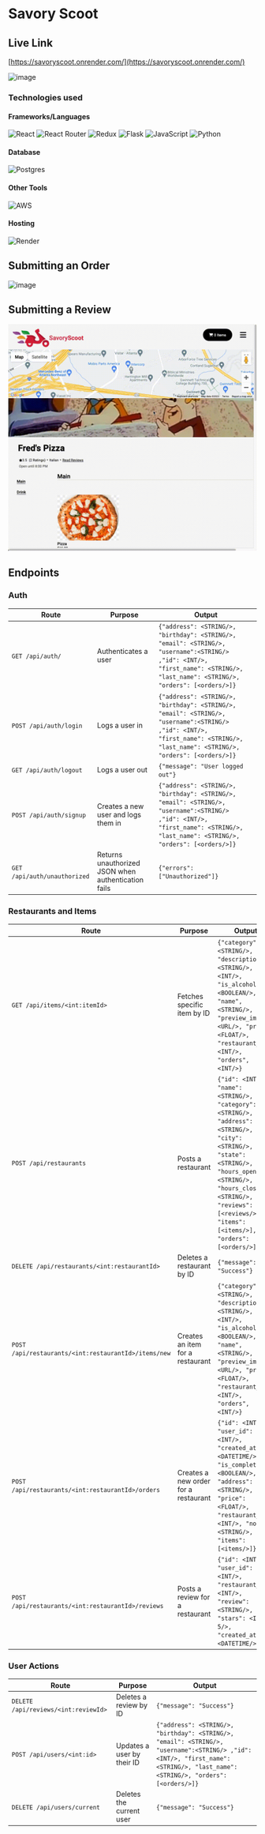 # Savory Scoot

## Live Link

[https://savoryscoot.onrender.com/](https://savoryscoot.onrender.com/)

![image](portfolio_large_1.gif)

### Technologies used

#### Frameworks/Languages

![React](https://img.shields.io/badge/react-%2320232a.svg?style=for-the-badge&logo=react&logoColor=%2361DAFB)
![React Router](https://img.shields.io/badge/React_Router-CA4245?style=for-the-badge&logo=react-router&logoColor=white)
![Redux](https://img.shields.io/badge/redux-%23593d88.svg?style=for-the-badge&logo=redux&logoColor=white)
![Flask](https://img.shields.io/badge/flask-%23000.svg?style=for-the-badge&logo=flask&logoColor=white)
![JavaScript](https://img.shields.io/badge/javascript-%23323330.svg?style=for-the-badge&logo=javascript&logoColor=%23F7DF1E)
![Python](https://img.shields.io/badge/python-3670A0?style=for-the-badge&logo=python&logoColor=ffdd54)

#### Database

![Postgres](https://img.shields.io/badge/postgres-%23316192.svg?style=for-the-badge&logo=postgresql&logoColor=white)

#### Other Tools

![AWS](https://img.shields.io/badge/AWS-%23FF9900.svg?style=for-the-badge&logo=amazon-aws&logoColor=white)

#### Hosting

![Render](https://img.shields.io/badge/Render-%46E3B7.svg?style=for-the-badge&logo=render&logoColor=white)

## Submitting an Order

![image](main.gif)

## Submitting a Review

![image](review.gif)

## Endpoints

### Auth

| Route                                                | Purpose                                             | Output                                                                                                                                                                                              |
| ---------------------------------------------------- | --------------------------------------------------- | --------------------------------------------------------------------------------------------------------------------------------------------------------------------------------------------------- |
| `GET /api/auth/`                                     | Authenticates a user                                | `{"address": <STRING/>, "birthday": <STRING/>, "email": <STRING/>, "username":<STRING/> ,"id": <INT/>, "first_name": <STRING/>, "last_name": <STRING/>, "orders": [<orders/>]}`                     |
| `POST /api/auth/login`                               | Logs a user in                                      | `{"address": <STRING/>, "birthday": <STRING/>, "email": <STRING/>, "username":<STRING/> ,"id": <INT/>, "first_name": <STRING/>, "last_name": <STRING/>, "orders": [<orders/>]}`                     |
| `GET /api/auth/logout`                               | Logs a user out                                     | `{"message": "User logged out"}`                                                                                                                                                                    |
| `POST /api/auth/signup`                              | Creates a new user and logs them in                 | `{"address": <STRING/>, "birthday": <STRING/>, "email": <STRING/>, "username":<STRING/> ,"id": <INT/>, "first_name": <STRING/>, "last_name": <STRING/>, "orders": [<orders/>]}`                     |
| `GET /api/auth/unauthorized`                         | Returns unauthorized JSON when authentication fails | `{"errors": ["Unauthorized"]}`                                                                                                                                                                      |

### Restaurants and Items

| Route                                                | Purpose                                             | Output                                                                                                                                                                                              |
| ---------------------------------------------------- | --------------------------------------------------- | --------------------------------------------------------------------------------------------------------------------------------------------------------------------------------------------------- |
| `GET /api/items/<int:itemId>`                        | Fetches specific item by ID                         | `{"category": <STRING/>, "description": <STRING/>, "id": <INT/>, "is_alcohol": <BOOLEAN/>, "name", <STRING/>, "preview_img", <URL/>, "price": <FLOAT/>, "restaurant_id": <INT/>, "orders", <INT/>}` |
| `POST /api/restaurants`                              | Posts a restaurant                                  | `{"id": <INT/>, "name": <STRING/>, "category": <STRING/>, "address": <STRING/>, "city": <STRING/>, "state": <STRING/>, "hours_open": <STRING/>, "hours_close": <STRING/>, "reviews":[<reviews/>], "items": [<items/>], "orders": [<orders/>]}`|
| `DELETE /api/restaurants/<int:restaurantId>`         | Deletes a restaurant by ID                          |`{"message": "Success"}`                                                                                                                                                                              |
| `POST /api/restaurants/<int:restaurantId>/items/new` | Creates an item for a restaurant                    |`{"category": <STRING/>, "description": <STRING/>, "id": <INT/>, "is_alcohol": <BOOLEAN/>, "name", <STRING/>, "preview_img", <URL/>, "price": <FLOAT/>, "restaurant_id": <INT/>, "orders", <INT/>}`  |
| `POST /api/restaurants/<int:restaurantId>/orders`    | Creates a new order for a restaurant                |`{"id": <INT/>, "user_id": <INT/>, "created_at": <DATETIME/>, "is_complete": <BOOLEAN/>, "address": <STRING/>, "price": <FLOAT/>, "restaurant_id": <INT/>, "notes": <STRING/>, "items":[<items/>]}`  |
| `POST /api/restaurants/<int:restaurantId>/reviews`   | Posts a review for a restaurant                     |`{"id": <INT/>, "user_id": <INT/>, "restaurant_id": <INT/>, "review": <STRING/>, "stars": <INT 1-5/>, "created_at": <DATETIME/>}`                                                                    |

### User Actions

| Route                                                | Purpose                                             | Output                                                                                                                                                                                              |
| ---------------------------------------------------- | --------------------------------------------------- | --------------------------------------------------------------------------------------------------------------------------------------------------------------------------------------------------- |
| `DELETE /api/reviews/<int:reviewId>`                 | Deletes a review by ID                              |`{"message": "Success"}`                                                                                                                                                                              |
| `POST /api/users/<int:id>`                           | Updates a user by their ID                          |`{"address": <STRING/>, "birthday": <STRING/>, "email": <STRING/>, "username":<STRING/> ,"id": <INT/>, "first_name": <STRING/>, "last_name": <STRING/>, "orders": [<orders/>]}`                      |
| `DELETE /api/users/current`                          | Deletes the current user                            |`{"message": "Success"}`                                                                                                                                                                              |
